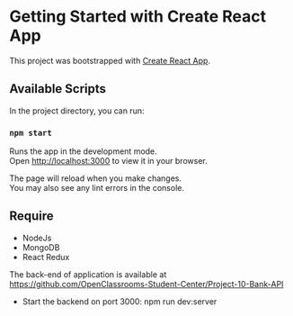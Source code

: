 # Getting Started with Create React App

This project was bootstrapped with [Create React App](https://github.com/facebook/create-react-app).

## Available Scripts

In the project directory, you can run:

### `npm start`

Runs the app in the development mode.\
Open [http://localhost:3000](http://localhost:3000) to view it in your browser.

The page will reload when you make changes.\
You may also see any lint errors in the console.

## Require

* NodeJs
* MongoDB
* React Redux

The back-end of application is available at https://github.com/OpenClassrooms-Student-Center/Project-10-Bank-API

* Start the backend on port 3000: npm run dev:server